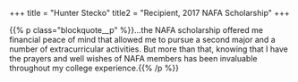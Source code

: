 +++
title = "Hunter Stecko"
title2 = "Recipient, 2017 NAFA Scholarship"
+++

{{% p class="blockquote__p" %}}...the NAFA scholarship offered me financial peace of mind that allowed me to pursue a second major and a number of extracurricular activities. But more than that, knowing that I have the prayers and well wishes of NAFA members has been invaluable throughout my college experience.{{% /p %}}
